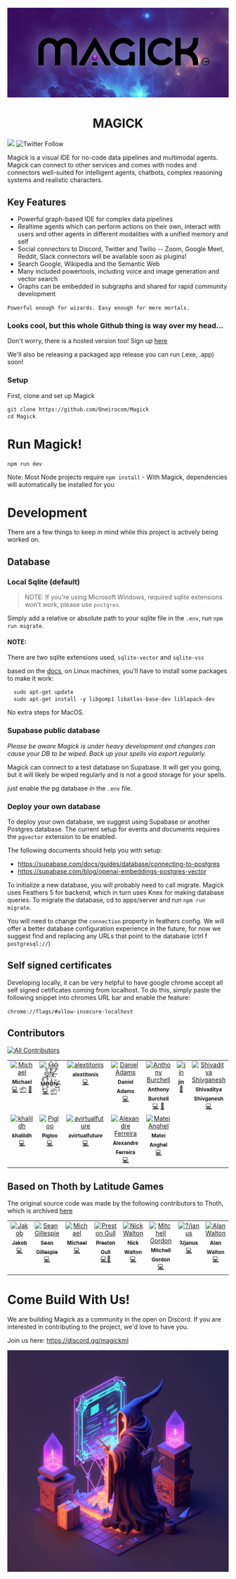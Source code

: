 <p align="center"><img src="apps/docs/readme-files/MAGICK-banner.png" /></p>

<h1 align="center">MAGICK</h1>

[![](https://dcbadge.vercel.app/api/server/magickml?style=social)](https://discord.gg/magickml)
![Twitter Follow](https://img.shields.io/twitter/follow/magickml?style=social)

Magick is a visual IDE for no-code data pipelines and multimodal agents. Magick can connect to other services and comes with nodes and connectors well-suited for intelligent agents, chatbots, complex reasoning systems and realistic characters.

## Key Features

- Powerful graph-based IDE for complex data pipelines
- Realtime agents which can perform actions on their own, interact with users and other agents in different modalities with a unified memory and self
- Social connectors to Discord, Twitter and Twilio -- Zoom, Google Meet, Reddit, Slack connectors will be available soon as plugins!
- Search Google, Wikipedia and the Semantic Web
- Many included powertools, including voice and image generation and vector search
- Graphs can be embedded in subgraphs and shared for rapid community development

`Powerful enough for wizards. Easy enough for mere mortals.`

### Looks cool, but this whole Github thing is way over my head...
Don't worry, there is a hosted version too! Sign up [here](https://www.magickml.com)

We'll also be releasing a packaged app release you can run (.exe, .app) soon!

### Setup

First, clone and set up Magick

```
git clone https://github.com/Oneirocom/Magick
cd Magick
```

# Run Magick!

```
npm run dev
```
Note: Most Node projects require `npm install` - With Magick, dependencies will automatically be installed for you

# Development

There are a few things to keep in mind while this project is actively being worked on.

## Database

### Local Sqlite (default)

> NOTE: If you're using Microsoft Windows, required sqlite extensions won't work, please use `postgres`.

Simply add a relative or absolute path to your sqlite file in the `.env`, run `npm run migrate`.

#### NOTE: 
  There are two sqlite extensions used, `sqlite-vector` and `sqlite-vss`

  based on the [docs](https://github.com/asg017/sqlite-vss#documentation),
  on Linux machines, you'll have to install some packages to make it work:

  ```
    sudo apt-get update
    sudo apt-get install -y libgomp1 libatlas-base-dev liblapack-dev 
  ```

  No extra steps for MacOS.

### Supabase public database 

_Please be aware Magick is under heavy development and changes can cause your DB to be wiped. Back up your spells via export regularly._

Magick can connect to a test database on Supabase. It will get you going, but it will likely be wiped regularly and is not a good storage for your spells.

just enable the pg database in the `.env` file.

### Deploy your own database

To deploy your own database, we suggest using Supabase or another Postgres database. The current setup for events and documents requires the `pgvector` extension to be enabled.

The following documents should help you with setup:
- https://supabase.com/docs/guides/database/connecting-to-postgres
- https://supabase.com/blog/openai-embeddings-postgres-vector

To initialize a new database, you will probably need to call migrate. Magick uses Feathers 5 for backend, which in turn uses Knex for making database queries. To migrate the database, cd to apps/server and run `npm run migrate`. 

You will need to change the `connection` property in feathers config. We will offer a better database configuration experience in the future, for now we suggest find and replacing any URLs that point to the database (ctrl f `postgresql://`)

## Self signed certificates

Developing locally, it can be very helpful to have google chrome accept all self signed cetificates coming from localhost. To do this, simply paste the following snippet into chromes URL bar and enable the feature:

`chrome://flags/#allow-insecure-localhost`

## Contributors
<!-- ALL-CONTRIBUTORS-BADGE:START - Do not remove or modify this section -->
[![All Contributors](https://img.shields.io/badge/all_contributors-12-orange.svg?style=flat-square)](#contributors-)
<!-- ALL-CONTRIBUTORS-BADGE:END -->

<!-- ALL-CONTRIBUTORS-LIST:START - Do not remove or modify this section -->
<!-- prettier-ignore-start -->
<!-- markdownlint-disable -->
<table>
  <tbody>
    <tr>
      <td align="center" valign="top" width="14.28%"><a href="https://github.com/michaelsharpe"><img src="https://avatars.githubusercontent.com/u/2397603?v=4?s=100" width="100px;" alt="Michael"/><br /><sub><b>Michael</b></sub></a><br /><a href="https://github.com/Oneirocom/Magick/commits?author=michaelsharpe" title="Code">💻</a> <a href="#platform-michaelsharpe" title="Packaging/porting to new platform">📦</a> <a href="#business-michaelsharpe" title="Business development">💼</a></td>
      <td align="center" valign="top" width="14.28%"><a href="https://thenexus.city"><img src="https://avatars.githubusercontent.com/u/18633264?v=4?s=100" width="100px;" alt="M̵̞̗̝̼̅̏̎͝Ȯ̴̝̻̊̃̋̀Õ̷̼͋N̸̩̿͜ ̶̜̠̹̼̩͒"/><br /><sub><b>M̵̞̗̝̼̅̏̎͝Ȯ̴̝̻̊̃̋̀Õ̷̼͋N̸̩̿͜ ̶̜̠̹̼̩͒</b></sub></a><br /><a href="https://github.com/Oneirocom/Magick/commits?author=lalalune" title="Code">💻</a> <a href="#platform-lalalune" title="Packaging/porting to new platform">📦</a></td>
      <td align="center" valign="top" width="14.28%"><a href="https://github.com/alextitonis"><img src="https://avatars.githubusercontent.com/u/45359358?v=4?s=100" width="100px;" alt="alextitonis"/><br /><sub><b>alextitonis</b></sub></a><br /><a href="https://github.com/Oneirocom/Magick/commits?author=alextitonis" title="Code">💻</a></td>
      <td align="center" valign="top" width="14.28%"><a href="http://msub2.com"><img src="https://avatars.githubusercontent.com/u/70986246?v=4?s=100" width="100px;" alt="Daniel Adams"/><br /><sub><b>Daniel Adams</b></sub></a><br /><a href="https://github.com/Oneirocom/Magick/commits?author=msub2" title="Code">💻</a></td>
      <td align="center" valign="top" width="14.28%"><a href="https://3ov.xyz"><img src="https://avatars.githubusercontent.com/u/8985705?v=4?s=100" width="100px;" alt="Anthony Burchell"/><br /><sub><b>Anthony Burchell</b></sub></a><br /><a href="https://github.com/Oneirocom/Magick/commits?author=antpb" title="Code">💻</a> <a href="#blog-antpb" title="Blogposts">📝</a></td>
      <td align="center" valign="top" width="14.28%"><a href="https://xrdevlog.com/"><img src="https://avatars.githubusercontent.com/u/32600939?v=4?s=100" width="100px;" alt="jin"/><br /><sub><b>jin</b></sub></a><br /><a href="#blog-madjin" title="Blogposts">📝</a></td>
      <td align="center" valign="top" width="14.28%"><a href="https://github.com/sshivaditya2019"><img src="https://avatars.githubusercontent.com/u/53160903?v=4?s=100" width="100px;" alt="Shivaditya Shivganesh"/><br /><sub><b>Shivaditya Shivganesh</b></sub></a><br /><a href="https://github.com/Oneirocom/Magick/commits?author=sshivaditya2019" title="Code">💻</a></td>
    </tr>
    <tr>
      <td align="center" valign="top" width="14.28%"><a href="https://github.com/khalildh"><img src="https://avatars.githubusercontent.com/u/16530987?v=4?s=100" width="100px;" alt="khalildh"/><br /><sub><b>khalildh</b></sub></a><br /><a href="https://github.com/Oneirocom/Magick/commits?author=khalildh" title="Code">💻</a></td>
      <td align="center" valign="top" width="14.28%"><a href="https://github.com/pigloo"><img src="https://avatars.githubusercontent.com/u/1707563?v=4?s=100" width="100px;" alt="Pigloo"/><br /><sub><b>Pigloo</b></sub></a><br /><a href="https://github.com/Oneirocom/Magick/commits?author=pigloo" title="Code">💻</a></td>
      <td align="center" valign="top" width="14.28%"><a href="https://github.com/avirtualfuture"><img src="https://avatars.githubusercontent.com/u/118632766?v=4?s=100" width="100px;" alt="avirtualfuture"/><br /><sub><b>avirtualfuture</b></sub></a><br /><a href="https://github.com/Oneirocom/Magick/commits?author=avirtualfuture" title="Code">💻</a></td>
      <td align="center" valign="top" width="14.28%"><a href="http://www.alexjorgef.com"><img src="https://avatars.githubusercontent.com/u/3478673?v=4?s=100" width="100px;" alt="Alexandre Ferreira"/><br /><sub><b>Alexandre Ferreira</b></sub></a><br /><a href="https://github.com/Oneirocom/Magick/commits?author=alexjorgef" title="Code">💻</a></td>
      <td align="center" valign="top" width="14.28%"><a href="https://matei3d.com"><img src="https://avatars.githubusercontent.com/u/45219403?v=4?s=100" width="100px;" alt="Matei Anghel"/><br /><sub><b>Matei Anghel</b></sub></a><br /><a href="https://github.com/Oneirocom/Magick/commits?author=matei3d" title="Code">💻</a></td>
    </tr>
  </tbody>
</table>

<!-- markdownlint-restore -->
<!-- prettier-ignore-end -->

<!-- ALL-CONTRIBUTORS-LIST:END -->

## Based on Thoth by Latitude Games
The original source code was made by the following contributors to Thoth, which is archived [here](http://github.com/latitudegames/thoth)

<table>
  <tbody>
    <tr>
      <td align="center" valign="top" width="14.28%"><a href="https://github.com/HaruHunab1320"><img src="https://avatars.githubusercontent.com/u/51176775?v=4?s=100" width="100px;" alt="Jakob"/><br /><sub><b>Jakob</b></sub></a><br /><a href="https://github.com/Oneirocom/Magick/commits?author=HaruHunab1320" title="Code">💻</a></td>
      <td align="center" valign="top" width="14.28%"><a href="http://seangillespie.dev"><img src="https://avatars.githubusercontent.com/u/1413443?v=4?s=100" width="100px;" alt="Sean Gillespie"/><br /><sub><b>Sean Gillespie</b></sub></a><br /><a href="https://github.com/Oneirocom/Magick/commits?author=seang" title="Code">💻</a></td>
      <td align="center" valign="top" width="14.28%"><a href="https://github.com/michaelsharpe"><img src="https://avatars.githubusercontent.com/u/2397603?v=4?s=100" width="100px;" alt="Michael"/><br /><sub><b>Michael</b></sub></a><br /><a href="https://github.com/Oneirocom/Magick/commits?author=michaelsharpe" title="Code">💻</a></td>
      <td align="center" valign="top" width="14.28%"><a href="http://prestongull.com"><img src="https://avatars.githubusercontent.com/u/9013237?v=4?s=100" width="100px;" alt="Preston Gull"/><br /><sub><b>Preston Gull</b></sub></a><br /><a href="https://github.com/Oneirocom/Magick/commits?author=pgull" title="Code">💻</a><a href="https://github.com/Oneirocom/Magick/commits?author=pgull" title="Design">🎨</a></td>
      <td align="center" valign="top" width="14.28%"><a href="https://github.com/nickwalton"><img src="https://avatars.githubusercontent.com/u/22206272?v=4?s=100" width="100px;" alt="Nick Walton"/><br /><sub><b>Nick Walton</b></sub></a><br /><a href="https://github.com/Oneirocom/Magick/commits?author=nickwalton" title="Code">💻</a></td>
      <td align="center" valign="top" width="14.28%"><a href="https://github.com/mitchellgordon95"><img src="https://avatars.githubusercontent.com/u/7490438?v=4?s=100" width="100px;" alt="Mitchell Gordon"/><br /><sub><b>Mitchell Gordon</b></sub></a><br /><a href="https://github.com/Oneirocom/Magick/commits?author=mitchellgordon95" title="Code">💻</a></td>
      <td align="center" valign="top" width="14.28%"><a href="http://generative.ink"><img src="https://avatars.githubusercontent.com/u/19345266?v=4?s=100" width="100px;" alt="?/janus"/><br /><sub><b>?/janus</b></sub></a><br /><a href="https://github.com/Oneirocom/Magick/commits?author=socketteer" title="Code">💻</a></td>
      <td align="center" valign="top" width="14.28%"><a href="https://github.com/aawalton"><img src="https://avatars.githubusercontent.com/u/1708223?v=4?s=100" width="100px;" alt="Alan Walton"/><br /><sub><b>Alan Walton</b></sub></a><br /><a href="https://github.com/Oneirocom/Magick/commits?author=aawalton" title="Code">💻</a></td>
    </tr>
  </tbody>
</table>

# Come Build With Us!
We are building Magick as a community in the open on Discord. If you are interested in contributing to the project, we'd love to have you.

Join us here: https://discord.gg/magickml

<p align="center"><img src="apps/docs/readme-files/wizard.png" /></p>
